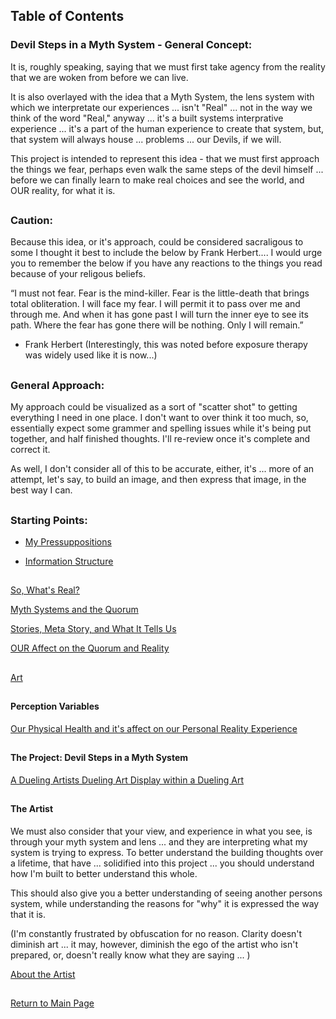 ## Table of Contents

### Devil Steps in a Myth System - General Concept:


It is, roughly speaking, saying that we must first take agency from the reality that we are woken from before we can live. 

It is also overlayed with the idea that a Myth System, the lens system with which we interpretate our experiences ... isn't "Real" ... not in the way we think of the word "Real," anyway ... it's a built systems interprative experience ... it's a part of the human experience to create that system, but, that system will always house ... problems ... our Devils, if we will.  

This project is intended to represent this idea - that we must first approach the things we fear, perhaps even walk the same steps of the devil himself ... before we can finally learn to make real choices and see the world, and OUR reality, for what it is.  

##

### Caution: 

Because this idea, or it's approach, could be considered sacraligous to some I thought it best to include the below by Frank Herbert.... I would urge you to remember the below if you have any reactions to the things you read because of your religous beliefs. 

“I must not fear. Fear is the mind-killer. Fear is the little-death that brings total obliteration. I will face my fear. I will permit it to pass over me and through me. And when it has gone past I will turn the inner eye to see its path. Where the fear has gone there will be nothing. Only I will remain.” 

- Frank Herbert
            (Interestingly, this was noted before exposure therapy was widely used like it is now...) 


##

### General Approach:
            
 My approach could be visualized as a sort of "scatter shot" to getting everything I need in one place. I don't want to over think it too much, so, essentially expect some grammer and spelling issues while it's being put together, and half finished thoughts. I'll re-review once it's complete and correct it. 
 
 As well, I don't consider all of this to be accurate, either, it's ... more of an attempt, let's say, to build an image, and then express that image, in the best way I can.       

##

### Starting Points:
      
-  [My Pressuppositions](https://github.com/mycroftwilde/devil-steps-in-a-myth-system/tree/main/ref_guide/presupps)

-  [Information Structure](https://github.com/mycroftwilde/devil-steps-in-a-myth-system/tree/main/ref_guide/infostructure)


##

[So, What's Real?](https://github.com/mycroftwilde/devil-steps-in-a-myth-system/tree/main/ref_guide/reality) 

[Myth Systems and the Quorum](https://github.com/mycroftwilde/devil-steps-in-a-myth-system/tree/main/ref_guide/mythsystems)

[Stories, Meta Story, and What It Tells Us](https://github.com/mycroftwilde/devil-steps-in-a-myth-system/tree/main/ref_guide/story)

[OUR Affect on the Quorum and Reality](https://github.com/mycroftwilde/devil-steps-in-a-myth-system/tree/main/ref_guide/realitya)

##

[Art](https://github.com/mycroftwilde/devil-steps-in-a-myth-system/tree/main/ref_guide/art)

##

#### Perception Variables

[Our Physical Health and it's affect on our Personal Reality Experience](https://github.com/mycroftwilde/devil-steps-in-a-myth-system/tree/main/ref_guide/realityhealth)

##

#### The Project: Devil Steps in a Myth System 

[A Dueling Artists Dueling Art Display within a Dueling Art](https://github.com/mycroftwilde/devil-steps-in-a-myth-system/tree/main/ref_guide/method)

##

#### The Artist

We must also consider that your view, and experience in what you see, is through your myth system and lens ... and they are interpreting what my system is trying to express. To better understand the building thoughts over a lifetime, that have ... solidified into this project ... you should understand how I'm built to better understand this whole. 

This should also give you a better understanding of seeing another persons system, while understanding the reasons for "why" it is expressed the way that it is. 

(I'm constantly frustrated by obfuscation for no reason. Clarity doesn't diminish art ... it may, however, diminish the ego of the artist who isn't prepared, or, doesn't really know what they are saying ... )

[About the Artist](https://github.com/mycroftwilde/devil-steps-in-a-myth-system/tree/main/artist)

##

[Return to Main Page](https://github.com/mycroftwilde/devil-steps-in-a-myth-system/tree/main)
